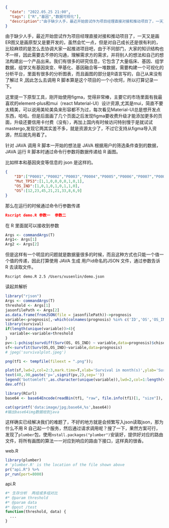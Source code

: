 ```json
{
  "date": "2022.05.25 21:00",
  "tags": ["R","基因","数据可视化"],
  "description":"由于缺少人手，最近开始尝试作为项目经理直接对接和推动项目了，一天又是画ER图又是画原型又是要开发的，虽然会忙一点，但是对自己成长还是很有利的，比较麻烦的是怎么去协调大家一起推进项目吧，由于不同部门，大家的知识结构也不一样，因此需要去不停的沟通，理解需求方的需求，并将别人的想法和自己的想法构建出一个产品出来。我们有很多的研究信息，它包含了大量临床、基因、组学的数据，需要构建一个可视化的分析平台，里面有很多的分析图表，而且画图的部分是R语言写的，自己从来没有了解过R,因此怎么去调用R脚本算是这个项目的一个小坎坷，所以打算记录一下。"
}
```



由于缺少人手，最近开始尝试作为项目经理直接对接和推动项目了，一天又是画ER图又是画原型又是要开发的，虽然会忙一点，但是对自己成长还是很有利的，比较麻烦的是怎么去协调大家一起推进项目吧，由于不同部门，大家的知识结构也不一样，因此需要去不停的沟通，理解需求方的需求，并将别人的想法和自己的想法构建出一个产品出来。我们有很多的研究信息，它包含了大量临床、基因、组学数据，组学又有基因突变、甲基化、基因融合等一堆数据，需要构建一个可视化的分析平台，里面有很多的分析图表，而且画图的部分是R语言写的，自己从来没有了解过 R ,因此怎么去调用 R 脚本算是这个项目的一个小坎坷，所以打算记录一下。



这里提一下原型工具，刚开始使用figma，觉得非常棒，主要它的市场里面有我最喜欢的element-plus和mui（react Material-UI）设计资源,尤其是mui，简直不要太精美，可以说用美轮美奂来形容都不为过，每次看见Material-UI总是想开发点东西，哈哈。但是后面画了几个页面之后发现figma要收费升级才能添加更多的页面，升级还要信用卡付费（没有），再加上国内有时候访问特别慢于是就试试mastergo,发现它两其实差不多，就是资源太少了，不过它支持从figma导入资源，然后就先用着了。

针对 JAVA 调用 R 脚本一开始的想法是 JAVA 根据用户的筛选条件查到的数据，JAVA 运行 R 脚本时通过命令行参数将数据传递给 R 画图。

比如样本和基因突变等信息的 json 是这样的。

```json
{
	"ID":["P0001","P0002","P0003","P0004","P0005","P0006","P0007","P0008","P0009"],
	"Mut_TP53":[1,1,0,0,0,0,1,0,1],
	"OS_IND":[1,0,1,0,1,0,1,1,0],
	"OS":[12,23,45,21,21,33,8,6,9]
}

```

那么在运行的时候通过命令行参数传递

```json
Rscript demo.R 参数一  参数二
```

在 R 里面就可以接收到参数

```R
Args <- commandArgs(T)
Arg1<- Args[1]
Arg2 <- Args[2]
```

但是这样有一个明显的问题就是数据量很多的时候，而且这种方式也只能一个值一个值的传递，因此打算使用 JAVA 生成 用户id命名的JSON 文件，通过参数告诉 R 去读取文件。

```
Rscript demo.R 2.5 /Users/xusenlin/demo.json
```

读起并解析

```R
library("rjson")
Args <- commandArgs(T)
threshold <- Args[1]
jasonfilePath <- Args[2]
as.data.frame(fromJSON(file = jasonfilePath))->prognosis
variable<-prognosis[,-which(colnames(prognosis) %in% c('ID','OS','OS_IND'))]
library(survival)
if(length(unique(variable))>4){
  variable<-variable>threshold
}
pv<-1-pchisq(survdiff(Surv(OS, OS_IND) ~ variable,data=prognosis)$chisq,1)
sf<-survfit(Surv(OS,OS_IND)~variable,data=prognosis)
# jpeg('survivalplot.jpeg')

png(tf1 <- tempfile(fileext = ".png")); 

plot(sf,lwd=2,col=2:3,mark.time=T,xlab='Survival in month(s)',ylab='Survival rate')
text(40,.90,paste('p=',signif(pv,2),sep=''))
legend('bottomleft',as.character(unique(variable)),lwd=2,col=1:length(variable))
dev.off()

library(RCurl)
base64 <- base64Encode(readBin(tf1, "raw", file.info(tf1)[1, "size"]), "txt")

cat(sprintf('data:image/jpg;base64,%s',base64))
#输出base64img数据给到java
```

这样确实已经解决我们的难题了，不好的地方就是会频繁写入json读取json，那为什么不用 R 自己起一个服务，然后通过请求调用呢？搜了一下，果然方案可行，发现了`plumber`包，使用```nstall.packages("plumber")```安装好，提供好对应的路由文件，将所有画图的算法一一对应到响应的路由下接口，这样真的很香。

web.R

```R
library(plumber)
# 'plumber.R' is the location of the file shown above
pr("api.R") %>%
pr_run(port=8000)
```

api.R

```R
#* 生存分析  两组或多组对比
#* @param threshold
#* @param data
#* @post /test
function(threshold, data) {
  ...
}
```
